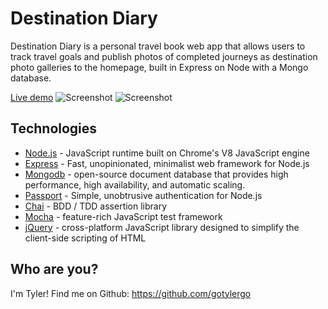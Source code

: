 # Destination Diary
Destination Diary is a personal travel book web app that allows users to track travel goals and publish photos of completed journeys as destination photo galleries to the homepage, built in Express on Node with a Mongo database.

[Live demo](https://destination-diary.herokuapp.com/)
![Screenshot](http://i66.tinypic.com/35k99i9.png)
![Screenshot](http://i67.tinypic.com/qs74mu.png)
## Technologies
 - [Node.js](https://nodejs.org/) - JavaScript runtime built on Chrome's V8 JavaScript engine
 - [Express](https://expressjs.com/) - Fast, unopinionated, minimalist web framework for Node.js
 - [Mongodb](https://www.mongodb.com/) - open-source document database that provides high performance, high availability, and automatic scaling.
 - [Passport](https://www.passportjs.org/) - Simple, unobtrusive authentication for Node.js
 - [Chai](https://www.chaijs.com/) - BDD / TDD assertion library
 - [Mocha](https://mochajs.org/) - feature-rich JavaScript test framework
 - [jQuery](https://jquery.com/) - cross-platform JavaScript library designed to simplify the client-side scripting of HTML
## Who are you?
I'm Tyler! Find me on Github: https://github.com/gotylergo

